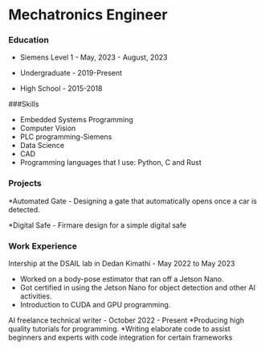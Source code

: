 # Mechatronics Engineer

### Education
* Siemens Level 1 - May, 2023 - August, 2023
   
* Undergraduate - 2019-Present

* High School - 2015-2018

###Skills
* Embedded Systems Programming
* Computer Vision
* PLC programming-Siemens
* Data Science
* CAD
* Programming languages that I use: Python, C and Rust

### Projects
*Automated Gate - Designing a gate that automatically opens once a car is detected.

*Digital Safe - Firmare design for a simple digital safe

### Work Experience
Intership at the DSAIL lab in Dedan Kimathi - May 2022 to May 2023
* Worked on a body-pose estimator that ran off a Jetson Nano.
* Got certified in using the Jetson Nano for object detection and other AI activities.
* Introduction to CUDA and GPU programming.

AI freelance technical writer - October 2022 - Present
*Producing high quality tutorials for programming.
*Writing elaborate code to assist beginners and experts with code integration for certain frameworks


